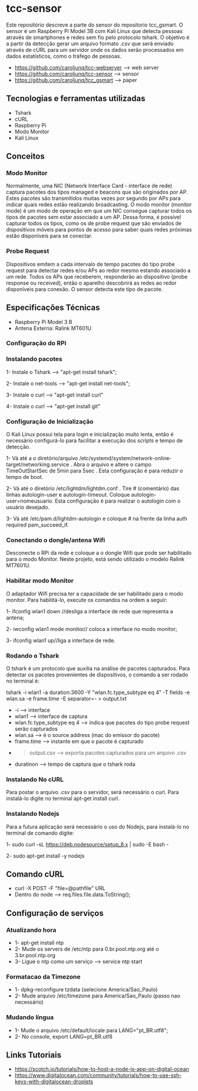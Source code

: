 # tcc-sensor
Este repositório descreve a parte do sensor do repositorio tcc_gsmart.
O sensor é um Raspberry Pi Model 3B com Kali Linux que detecta pessoas através de smartphones e redes sem fio pelo protocolo tshark.
O objetivo é a partir da detecção gerar um arquivo formato .csv que será enviado através de cURL para um servidor onde os dados
serão processados em dados estatísticos, como o tráfego de pessoas.

* https://github.com/caroljunq/tcc-webserver --> web server
* https://github.com/caroljunq/tcc-sensor --> sensor
* https://github.com/caroljunq/tcc_gsmart --> paper

## Tecnologias e ferramentas utilizadas
* Tshark
* cURL
* Raspberry Pi
* Modo Monitor
* Kali Linux

## Conceitos

### Modo Monitor
Normalmente, uma NIC (Network Interface Card - interface de rede) captura pacotes dos tipos managed e beacons que são originados por AP. Estes pacotes são transmitidos muitas vezes por segundo por APs para indicar quais redes estão realizando broadcasting. O modo monitor (monitor mode) é um modo de operação em que um NIC consegue capturar todos os tipos de pacotes sem estar associado a um AP. Dessa forma, é possível capturar todos os tipos, como os de probe request que são enviados de dispositivos móveis para pontos de acesso para saber quais redes próximas estão disponíveis para se conectar.

### Probe Request
Dispositivos emitem a cada intervalo de tempo pacotes do tipo probe request para detectar redes e/ou APs ao redor mesmo estando associado a um rede.  Todos os APs que receberem, responderão ao dispositivo (probe response ou received), então o aparelho descobrirá as redes ao redor disponíveis para conexão. O sensor detecta este tipo de pacote.

## Especificações Técnicas
* Raspberry Pi Model 3 B
* Antena Externa: Ralink MT601U


### Configuração do RPi


### Instalando pacotes
1- Instale o Tshark --> "apt-get install tshark";

2- Instale o net-tools --> "apt-get install net-tools";

3- Instale o curl --> "apt-get install curl"

4- Instale o curl --> "apt-get install git"

### Configuração de Inicialização
O Kali Linux possui tela para login e inicialização muito lenta, então é necessário configurá-lo para facilitar a execução dos scripts e tempo de detecção.

1- Vá até a o diretório/arquivo /etc/systemd/system/network-online-target/networking.service . Abra o arquivo e altere o campo TimeOutStartSec de 5min para 5sec . Esta configuração é para reduzir o tempo de boot.

2- Vá até o diretório /etc/lightdm/lightdm.conf . Tire # (comentário) das linhas autologin-user e autologin-timeout.
Coloque autologin-user=nomeusuario. Esta configuração é para realizar o autologin com o usuário desejado.

3- Vá até /etc/pam.d/lightdm-autologin e coloque # na frente da linha auth required pam_succeed_if.

### Conectando o dongle/antena Wifi
Desconecte o RPi da rede e coloque a o dongle Wifi que pode ser habilitado para o modo Monitor. Neste projeto, está sendo utilizado o modelo Ralink MT7601U.

### Habilitar modo Monitor
O adaptador Wifi precisa ter a capacidade de ser habilitado para o modo monitor. Para habilitá-lo, execute os comandos na ordem a seguir:

1- ifconfig wlan1 down //desliga a interface de rede que representa a antena;

2- iwconfig wlan1 mode monitor// coloca a interface no modo monitor;

3- ifconfig wlan1 up//liga a interface de rede.

### Rodando o Tshark
O tshark é um protocolo que auxilia na análise de pacotes capturados. Para detectar os pacotes provenientes de
dispositivos, o comando a ser rodado no terminal é:

tshark -i wlan1 -a duration:3600 -Y "wlan.fc.type_subtype eq 4" -T fields -e wlan.sa -e frame.time -E separator=- > output.txt

* -i --> interface
* wlan1 --> interface de captura
* wlan.fc.type_subtype eq 4 --> indica que pacotes do tipo probe request serão capturados
* wlan.sa --> é o source address (mac do emissor do pacote)
* frame.time --> instante em que o pacote é capturado
*  >output.csv --> exporta pacotes capturados para um arquivo .csv
* duratinon --> tempo de captura que o tshark roda

### Instalando No cURL
Para postar o arquivo .csv para o servidor, será necessário o curl. Para instalá-lo digite no terminal apt-get install curl.

### Instalando Nodejs
Para a futura aplicação será necessário o uso do Nodejs, para instalá-lo no terminal de comando digite:

1- sudo curl -sL https://deb.nodesource/setup_8.x | sudo -E bash -

2- sudo apt-get install -y nodejs

## Comando cURL
* curl -X POST -F "file=@pathfile" URL
* Dentro do node --> req.files.file.data.ToString();

## Configuração de serviços
### Atualizando hora
* 1- apt-get install ntp
* 2- Mude os servers de /etc/ntp para 0.br.pool.ntp.org até o 3.br.pool.ntp.org
* 3- Ligue o ntp como um serviço --> service ntp start

### Formatacao da Timezone
* 1- dpkg-reconfigure tzdata (selecione America/Sao_Paulo)
* 2- Mude arquivo /etc/timezone para America/Sao_Paulo (passo nao necessário)

### Mudando língua
* 1- Mude o arquivo /etc/default/locale para LANG="pt_BR.utf8";
* 2- No console, export LANG=pt_BR.utf8





## Links Tutoriais
- https://scotch.io/tutorials/how-to-host-a-node-js-app-on-digital-ocean
- https://www.digitalocean.com/community/tutorials/how-to-use-ssh-keys-with-digitalocean-droplets

